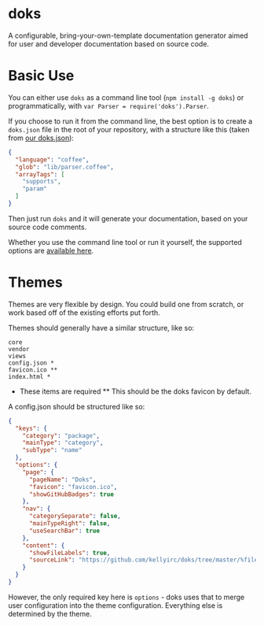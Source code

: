 doks
====

A configurable, bring-your-own-template documentation generator aimed for user and developer documentation based on source code.

Basic Use
=========

You can either use `doks` as a command line tool (`npm install -g doks`) or programmatically, with `var Parser = require('doks').Parser`.

If you choose to run it from the command line, the best option is to create a `doks.json` file in the root of your repository, with a structure like this (taken from [our doks.json](https://github.com/kellyirc/doks/blob/master/doks.json)):

```json
{
  "language": "coffee",
  "glob": "lib/parser.coffee",
  "arrayTags": [
    "supports",
    "param"
  ]
}
```

Then just run `doks` and it will generate your documentation, based on your source code comments.

Whether you use the command line tool or run it yourself, the supported options are [available here](http://kellyirc.github.io/doks/#!/TagParser/Option).

Themes
======

Themes are very flexible by design. You could build one from scratch, or work based off of the existing efforts put forth.

Themes should generally have a similar structure, like so:

```
core
vendor
views
config.json *
favicon.ico **
index.html *
```
* These items are required
** This should be the doks favicon by default.

A config.json should be structured like so:
```json
{
  "keys": {
    "category": "package",
    "mainType": "category",
    "subType": "name"
  },
  "options": {
    "page": {
      "pageName": "Doks",
      "favicon": "favicon.ico",
      "showGitHubBadges": true
    },
    "nav": {
      "categorySeparate": false,
      "mainTypeRight": false,
      "useSearchBar": true
    },
    "content": {
      "showFileLabels": true,
      "sourceLink": "https://github.com/kellyirc/doks/tree/master/%filePath#L%lineNumber-L%endLineNumber"
    }
  }
}
```

However, the only required key here is `options` - doks uses that to merge user configuration into the theme configuration. Everything else is determined by the theme.
